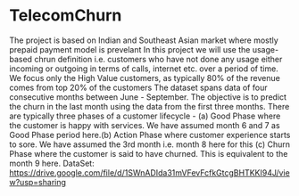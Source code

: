 # TelecomChurn
The project is based on Indian and Southeast Asian market where mostly prepaid payment model is prevelant In this project we will use the usage-based chrun definition i.e. customers who have not done any usage either incoming or outgoing in terms of calls, internet etc. over a period of time. We focus only the High Value customers, as typically 80% of the revenue comes from top 20% of the customers The dataset spans data of four consecutive months between June - September. The objective is to predict the churn in the last month using the data from the first three months. There are typically three phases of a customer lifecycle - (a) Good Phase where the customer is happy with services. We have assumed month 6 and 7 as Good Phase period here.(b) Action Phase where customer experience starts to sore. We have assumed the 3rd month i.e. month 8 here for this (c) Churn Phase where the customer is said to have churned. This is equivalent to the month 9 here.
DataSet: https://drive.google.com/file/d/1SWnADIda31mVFevFcfkGtcgBHTKKI94J/view?usp=sharing

